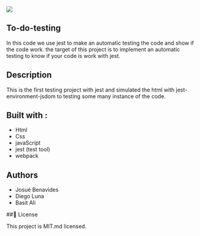 ![](https://img.shields.io/badge/Microverse-blueviolet)

## To-do-testing

In this code we use jest to make an automatic testing the code and show if the code work.
the target of this project is to implement an automatic testing to know if your code is work with jest.
## Description

This is the first testing project with jest and simulated the html with jest-environment-jsdom to testing some many instance of the code.

## Built with :

- Html
- Css
- javaScript
- jest (test tool)
- webpack

## Authors

- Josué Benavides
- Diego Luna
- Basit Ali

##📝 License

This project is MIT.md licensed.


